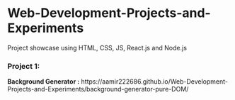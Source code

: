 # Web-Development-Projects-and-Experiments
Project showcase using HTML, CSS, JS, React.js and Node.js

<h3> Project 1: </h3>
<b>Background Generator :</b> https://aamir222686.github.io/Web-Development-Projects-and-Experiments/background-generator-pure-DOM/
